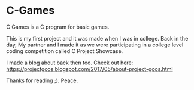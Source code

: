 # C-Games

C Games is a C program for basic games.

This is my first project and it was made when I was in college.
Back in the day, My partner and I made it as we were participating in a college level coding competition called C Project Showcase.

I made a blog about back then too. Check out here: https://projectgcos.blogspot.com/2017/05/about-project-gcos.html

Thanks for reading ;). Peace.
